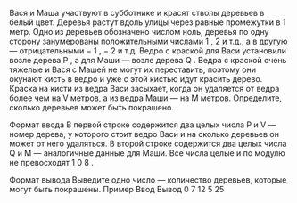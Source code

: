 Вася и Маша участвуют в субботнике и красят стволы деревьев в белый цвет. Деревья растут вдоль улицы через равные промежутки в 1 метр. Одно из деревьев обозначено числом ноль, деревья по одну сторону занумерованы положительными числами 
1
,
2
 и т.д., а в другую — отрицательными 
−
1
,
−
2
 и т.д.
Ведро с краской для Васи установили возле дерева 
P
, а для Маши — возле дерева 
Q
. Ведра с краской очень тяжелые и Вася с Машей не могут их переставить, поэтому они окунают кисть в ведро и уже с этой кистью идут красить дерево. Краска на кисти из ведра Васи засыхает, когда он удаляется от ведра более чем на 
V
 метров, а из ведра Маши — на 
M
 метров. Определите, сколько деревьев может быть покрашено.

Формат ввода
В первой строке содержится два целых числа 
P
 и 
V
 — номер дерева, у которого стоит ведро Васи и на сколько деревьев он может от него удаляться.
В второй строке содержится два целых числа 
Q
 и 
M
 — аналогичные данные для Маши.
Все числа целые и по модулю не превосходят 
1
0
8
.

Формат вывода
Выведите одно число — количество деревьев, которые могут быть покрашены.
Пример
Ввод	Вывод
0 7
12 5
25
